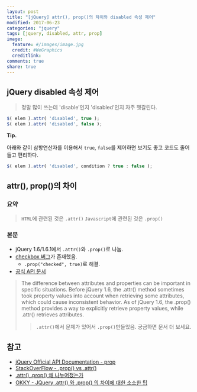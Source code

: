 ```yaml
---
layout: post
title: "[jQuery] attr(), prop()의 차이와 disabled 속성 제어"
modified: 2017-06-23
categories: "jquery"
tags: [jquery, disabled, attr, prop]
image:
  feature: #/images/image.jpg
  credit: #WeGraphics
  creditlink: 
comments: true
share: true
---
```


## jQuery disabled 속성 제어
>정말 많이 쓰는데 'disable'인지 'disabled'인지 자주 헷갈린다.

```js
$( elem ).attr( 'disabled', true );
$( elem ).attr( 'disabled', false );
```

**Tip.**

아래와 같이 삼항연산자를 이용해서 `true`, `false`를 제어하면 보기도 좋고 코드도 줄어들고 편리하다.
```js
$( elem ).attr( 'disabled', condition ? true : false );
```

## attr(), prop()의 차이

### 요약
>`HTML`에 관련된 것은 `.attr()` `Javascript`에 관련된 것은 `.prop()`

### 본문
- jQuery 1.6/1.6.1에서 `.attr()`와 `.prop()`로 나눔.
- [checkbox 버그](https://stackoverflow.com/questions/7046081/jquery-uncheck-checkbox-problem)가 존재했음.
    - `.prop("checked", true)`로 해결.
- [공식 API 문서][jquery-prop]
>The difference between attributes and properties can be important in specific situations. Before jQuery 1.6, the .attr() method sometimes took property values into account when retrieving some attributes, which could cause inconsistent behavior. As of jQuery 1.6, the .prop() method provides a way to explicitly retrieve property values, while .attr() retrieves attributes.
>>`.attr()`에서 문제가 있어서 `.prop()`만들었음. 궁금하면 문서 더 보세요.

## 참고
- [jQuery Official API Documentation - prop][jquery-prop]
- [StackOverFlow - .prop() vs .attr()](https://stackoverflow.com/questions/5874652/prop-vs-attr)
- [.attr() .prop() 왜 나누어졌는가](http://javascriptandjquerydev.blogspot.kr/2012/07/attr-prop.html)
- [OKKY - JQuery .attr() 와 .prop() 의 차이에 대한 소소한 팁](https://okky.kr/article/230491)

[jquery-prop]: http://api.jquery.com/prop/